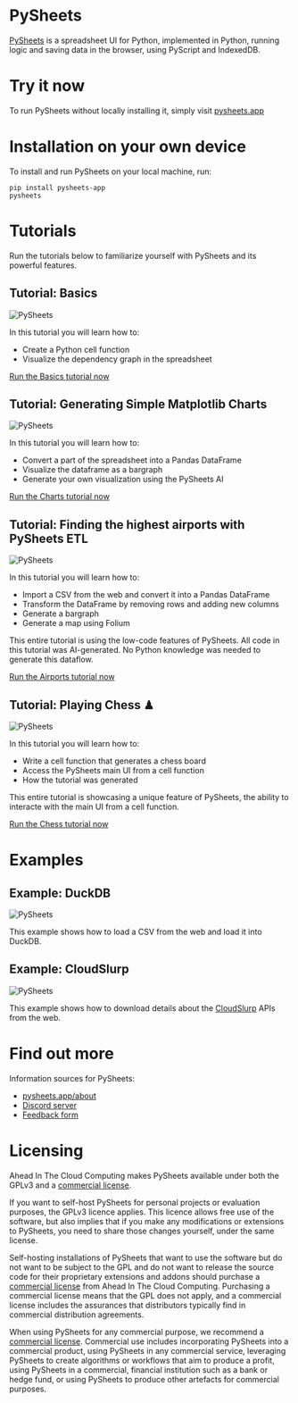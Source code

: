# PySheets

[PySheets](https://pysheets.app/about) is a spreadsheet UI for Python, implemented in Python, running logic and saving data in the browser, using PyScript and IndexedDB.


# Try it now

To run PySheets without locally installing it, simply visit [pysheets.app](https://pysheets.app)


# Installation on your own device

To install and run PySheets on your local machine, run:

```
pip install pysheets-app
pysheets
```

# Tutorials 

Run the tutorials below to familiarize yourself with PySheets and its powerful features.


## Tutorial: Basics

![PySheets](src/static/icons/screenshot-basics.png)

In this tutorial you will learn how to:
 - Create a Python cell function
 - Visualize the dependency graph in the spreadsheet

<a href="https://pysheets.app/?open=https://raw.githubusercontent.com/PySheets/pysheets/refs/heads/main/src/static/examples/tutorial_basics.json" target="_blank">Run the Basics tutorial now</a>


## Tutorial: Generating Simple Matplotlib Charts

![PySheets](src/static/icons/screenshot-charts.png)

In this tutorial you will learn how to:
 - Convert a part of the spreadsheet into a Pandas DataFrame
 - Visualize the dataframe as a bargraph
 - Generate your own visualization using the PySheets AI

<a href="https://pysheets.app/?open=https://raw.githubusercontent.com/PySheets/pysheets/refs/heads/main/src/static/examples/tutorial_charts.json" target="_blank">Run the Charts tutorial now</a>




## Tutorial: Finding the highest airports with PySheets ETL

![PySheets](src/static/icons/screenshot-airports.png)

In this tutorial you will learn how to:
 - Import a CSV from the web and convert it into a Pandas DataFrame
 - Transform the DataFrame by removing rows and adding new columns
 - Generate a bargraph
 - Generate a map using Folium

This entire tutorial is using the low-code features of PySheets.
All code in this tutorial was AI-generated. No Python knowledge 
was needed to generate this dataflow.

<a href="https://pysheets.app/?open=https://raw.githubusercontent.com/PySheets/pysheets/refs/heads/main/src/static/examples/tutorial_airports.json" target="_blank">Run the Airports tutorial now</a>


## ️Tutorial: Playing Chess ♟

![PySheets](src/static/icons/screenshot-chess.png)

In this tutorial you will learn how to:
 - Write a cell function that generates a chess board
 - Access the PySheets main UI from a cell function
 - How the tutorial was generated

This entire tutorial is showcasing a unique feature of PySheets,
the ability to interacte with the main UI from a cell function.

<a href="https://pysheets.app/?open=https://raw.githubusercontent.com/PySheets/pysheets/refs/heads/main/src/static/examples/tutorial_chess.json" target="_blank">Run the Chess tutorial now</a>


# Examples

## Example: DuckDB

![PySheets](src/static/icons/screenshot-duckdb.png)

This example shows how to load a CSV from the web and load it into DuckDB.

## Example: CloudSlurp

![PySheets](src/static/icons/screenshot-cloudslurp.png)

This example shows how to download details about the [CloudSlurp](https://www.cloudslurp.com/) APIs from the web.


# Find out more

Information sources for PySheets:
 - [pysheets.app/about](https://pysheets.app/about)
 - [Discord server](https://discord.com/invite/4wy23872th)
 - [Feedback form](https://docs.google.com/forms/d/e/1FAIpQLScmeDuDr5fxKYhe04Jo-pNS73P4VF2m-i8X8EC9rfKl-jT84A/viewform)

# Licensing

Ahead In The Cloud Computing makes PySheets available under both the GPLv3 and a
[commercial license](https://buy.stripe.com/00g1684SS2BZ9Es7st).

If you want to self-host PySheets for personal projects or evaluation purposes, the GPLv3 licence applies. 
This licence allows free use of the software, but also implies that if you make any modifications or
extensions to PySheets, you need to share those changes yourself, under the same license. 

Self-hosting installations of PySheets that want to use the software but do not want to be subject to the GPL and
do not want to release the source code for their proprietary extensions and addons should purchase a
[commercial license](https://buy.stripe.com/00g1684SS2BZ9Es7st)
from Ahead In The Cloud Computing. Purchasing a commercial license means that the GPL does not apply, and a commercial 
license includes the assurances that distributors typically find in commercial distribution agreements.

When using PySheets for any commercial purpose, we recommend a [commercial license](https://buy.stripe.com/00g1684SS2BZ9Es7st).
Commercial use includes incorporating PySheets into a commercial product, 
using PySheets in any commercial service, 
leveraging PySheets to create algorithms or workflows that aim to produce a profit,
using PySheets in a commercial, financial institution such as a bank or hedge fund,
or using PySheets to produce other artefacts for commercial purposes.
